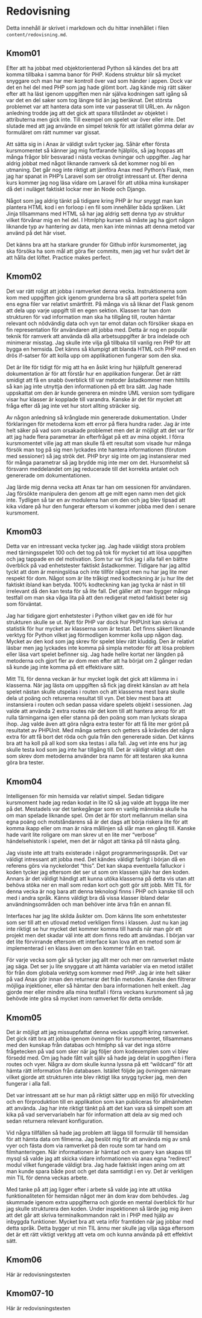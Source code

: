 ---
---
Redovisning
=========================

Detta innehåll är skrivet i markdown och du hittar innehållet i filen `content/redovisning.md`.



Kmom01
-------------------------

Efter att ha jobbat med objektorienterad Python så kändes det bra att komma tillbaka i samma banor för PHP. Kodens struktur blir så mycket snyggare och man har mer kontroll över vad som händer i appen. Dock var det en hel del med PHP som jag hade glömt bort. Jag kände mig rätt säker efter att ha läst igenom uppgiften men när själva kodningen satt igång så var det en del saker som tog längre tid än jag beräknat. Det största problemet var att hantera data som inte var passerat till URL:en. Av någon anledning trodde jag att det gick att spara tillståndet av objektet i attributerna men gick inte. Till exempel om spelet var över eller inte. Det slutade med att jag använde en simpel teknik för att istället gömma delar av formuläret om rätt nummer var gissat. 

Att sätta sig in i Anax är väldigt svårt tycker jag. Såhär efter första kursmomentet så känner jag mig fortfarande hjälplös, så jag hoppas att många frågor blir besvarad i nästa veckas övningar och uppgifter. Jag har aldrig jobbat med något liknande ramverk så det kommer nog bli en utmaning. Det går nog inte riktigt att jämföra Anax med Python’s Flask, men jag har spanat in PHP’s Laravel som ser otroligt intressant ut. Efter denna kurs kommer jag nog läsa vidare om Laravel för att utöka mina kunskaper då det i nuläget faktiskt lockar mer än Node och Django. 

Något som jag aldrig tänkt på tidigare kring PHP är hur snyggt man kan plantera HTML kod i en forloop i en fil som innehåller båda språken. Likt Jinja tillsammans med HTML så har jag aldrig sett denna typ av struktur vilket förvånar mig en hel del. I Htmlphp kursen så måste jag ha gjort någon liknande typ av hantering av data, men kan inte minnas att denna metod var använd på det här viset.  

Det känns bra att ha starkare grunder för Github inför kursmomentet, jag ska försöka ha som mål att göra fler commits, men jag vet hur svårt det är att hålla det löftet. Practice makes perfect. 



Kmom02
-------------------------

Det var rätt roligt att jobba i ramverket denna vecka. Instruktionerna som kom med uppgiften gick igenom grunderna bra så att portera spelet från ens egna filer var relativt smärtfritt. På många vis så liknar det Flask genom att dela upp varje uppgift till en egen sektion. Klassen tar han dom strukturen för vad information man ska ha tillgång till, routen hämtar relevant och nödvändig data och vyn tar emot datan och försöker skapa en fin representation för användaren att jobba med. Detta är nog en populär teknik för ramverk att använda då alla arbetsuppgifter är bra indelade och minimerar misstag. Jag skulle inte vilja gå tillbaka till vanlig ren PHP för att bygga en hemsida. Det känns så klumpigt att blanda HTML och PHP med en drös if-satser för att kolla upp om applikationen fungerar som den ska.

Det är lite för tidigt för mig att ha en åsikt kring hur hjälpfullt genererad dokumentation är för att förstår hur en applikation fungerar. Det är rätt smidigt att få en snabb överblick till var metoder åstadkommer men hittills så kan jag inte utnyttja den informationen på ett bra sätt. Jag hade uppskattat om den är kunde generera en mindre UML version som tydligare visar hur klasser är kopplade till varandra. Kanske är det för mycket att fråga efter då jag inte vet hur stort allting sträcker sig.

Av någon anledning så krånglade min genererade dokumentation. Under förklaringen för metoderna kom ett error på flera hundra rader. Jag är inte helt säker på vad som orsakade problemet men det är möjligt att det var för att jag hade flera parametrar än efterfrågat på ett av mina objekt. I förra kursmomentet ville jag att man skulle få ett resultat som visade hur många försök man tog på sig men lyckades inte hantera informationen (förutom med sessioner) så jag strök det. PHP bryr sig inte om jag instansierar med för många parametrar så jag brydde mig inte mer om det. Hursomhelst så försvann meddelandet om jag reducerade till det korrekta antalet och genererade om dokumentationen. 

Jag lärde mig denna vecka att Anax tar han om sessionen för användaren. Jag försökte manipulera den genom att ge mitt egen namn men det gick inte. Tydligen så tar en av modulerna han om den och jag blev tipsad att kika vidare på hur den fungerar eftersom vi kommer jobba med den i senare kursmoment. 




Kmom03
-------------------------

Detta var en intressant vecka tycker jag. Jag hade väldigt stora problem med tärningsspelet 100 och det tog på tok för mycket tid att lösa uppgiften och jag tappade en del motivation. Som tur var fick jag i alla fall en bättre överblick på vad enhetstester faktiskt åstadkommer. Tidigare har jag alltid tyckt att dom är meningslösa och inte tillför något men nu har jag lite mer respekt för dom. Något som är lite tråkigt med kodteckning är ju hur lite det faktiskt ibland kan betyda. 100% kodteckning kan jag tycka är näst in till irrelevant då den kan testa för så lite fall. Det gäller att man bygger många testfall om man ska våga lita på att den redigerat metod faktiskt beter sig som förväntat. 
 
Jag har tidigare gjort enhetstester i Python vilket gav en idé för hur strukturen skulle se ut. Nytt för PHP var dock hur PHPUnit kan skriva ut statistik för hur mycket av klasserna som är testat. Det finns säkert liknande verktyg för Python vilket jag förmodligen kommer kolla upp någon dag. Mycket av den kod som jag skrev för spelet blev rätt kluddig. Den är relativt läsbar men jag lyckades inte komma på simpla metoder för att lösa problem eller läsa vart spelet befinner sig. Jag hade hellre kortat ner längden på metoderna och gjort fler av dom men efter att ha börjat om 2 gånger redan så kunde jag inte komma på ett effektivare sätt. 

Mitt TIL för denna veckan är hur mycket logik det gick att klämma in i klasserna. När jag lästa om uppgiften så fick jag direkt känslan av att hela spelet nästan skulle utspelas i routen och att klasserna mest bara skulle dela ut poäng och returerna resultat till vyn. Det blev mest bara att instansiera i routen och sedan passa vidare spelets objekt i sessionen. Jag valde att använda 2 extra routes när det kom till att hantera anrop för att rulla tärningarna igen eller stanna på den poäng som man lyckats skrapa ihop. Jag valde även att göra några extra tester för att få lite mer grönt på resultatet av PHPUnit. Med många setters och getters så krävdes det några extra för att få bort det röda och gula från den genererade sidan. Det känns bra att ha koll på all kod som ska testas i alla fall. Jag vet inte ens hur jag skulle testa kod som jag inte har tillgång till. Det är väldigt viktigt att den som skrev dom metoderna använder bra namn för att testaren ska kunna göra bra tester. 



Kmom04
-------------------------

Intelligensen för min hemsida var relativt simpel. Sedan tidigare kursmoment hade jag redan kodat in lite IQ så jag valde att bygga lite mer på det. Mestadels var det tankegångar som en vanlig människa skulle ha om man spelade liknande spel. Om det är för stort mellanrum mellan sina egna poäng och motståndarens så är det dags att börja riskera lite för att komma ikapp eller om man är nära mållinjen så slår man en gång till. Kanske hade varit lite roligare om man skrev ut en lite mer “verbose” händelsehistorik i spelet, men det är något att tänka på till nästa gång.  

Jag visste inte att traits existerade i något programmeringsspråk. Det var väldigt intressant att jobba med. Det kändes väldigt farligt i början då en referens görs via nyckelordet “this”. Det kan skapa eventuella falluckor i koden tycker jag eftersom det ser ut som om klassen själv har den koden. Annars är det väldigt händigt att kunna utöka klasserna på detta vis utan att behöva stöka ner en mall som redan kort och gott gör sitt jobb. Mitt TIL för denna vecka är nog bara att denna teknologi finns i PHP och kanske till och med i andra språk. Känns väldigt bra då vissa klasser ibland delar användningsområden och man behöver inte ärva från en annan fil.  

Interfaces har jag lite skilda åsikter om. Dom känns lite som enhetstester som ser till att en utlovad metod verkligen finns i klassen. Just nu kan jag inte riktigt se hur mycket det kommer komma till hands när man gör ett projekt men det skadar väl inte att dom finns redo att användas. I början var det lite förvirrande eftersom ett interface kan lova att en metod som är implementerad i en klass även om den kommer från en trait. 

För varje vecka som går så tycker jag allt mer och mer om ramverket måste jag säga. Det ser ju lite snyggare ut att hämta variabler via en metod istället för från dom globala verktyg som kommer med PHP. Jag är inte helt säker på vad Anax gör innan den returnerar det från metoden. Kanske den filtrerar möjliga injektioner, eller så hämtar den bara informationen helt enkelt. Jag gjorde mer eller mindre alla mina testfall i förra veckans kursmoment så jag behövde inte göra så mycket inom ramverket för detta område.



Kmom05
-------------------------

Det är möjligt att jag missuppfattat denna veckas uppgift kring ramverket. Det gick rätt bra att jobba igenom övningen för kursmomentet, tillsammans med den kunskap från databas och htmlphp så var det inga större frågetecken på vad som sker när jag följer dom kodexemplen som vi blev försedd med. Om jag hade fått valt själv så hade jag delat in uppgiften i flera routes och vyer. Några av dom skulle kunna lyssna på ett “wildcard” för att hämta rätt information från databasen. Istället följde jag övningen närmare vilket gjorde att strukturen inte blev riktigt lika snygg tycker jag, men den fungerar i alla fall. 

Det var intressant att se hur man på riktigt sätter upp en miljö för utveckling och en förproduktion till en applikation som kan publiceras för allmänheten att använda. Jag har inte riktigt tänkt på att det kan vara så simpelt som att kika på vad servervariabeln har för information att dela av sig med och sedan returnera relevant konfiguration.  

Vid några tillfällen så hade jag problem att lägga till formulär till hemsidan för att hämta data om filmerna. Jag beslöt mig för att använda mig av små vyer och fästa dom via ramverket på den route som tar hand om filmhanteringen. När informationen är hämtad och en query kan skapas till mysql så valde jag att skicka vidare informationen via anax egna “redirect” modul vilket fungerade väldigt bra. Jag hade faktiskt ingen aning om att man kunde spara både post och get data samtidigt i en vy. Det är verkligen min TIL för denna veckas arbete. 

Med tanke på att jag ligger efter i arbete så valde jag inte att utöka funktionaliteten för hemsidan något mer än dom krav dom behövdes. Jag skummade igenom extra uppgifterna och gjorde en mental överblick för hur jag skulle strukturera den koden. Under inspektionen så lärde jag mig även att det går att skriva terminalkommandon rakt in i PHP med hjälp av inbyggda funktioner. Mycket bra att veta inför framtiden när jag jobbar med detta språk. Detta bygger ut min TIL ännu mer skulle jag vilja säga eftersom det är ett rätt viktigt verktyg att veta om och kunna använda på ett effektivt sätt.


Kmom06
-------------------------

Här är redovisningstexten



Kmom07-10
-------------------------

Här är redovisningstexten
